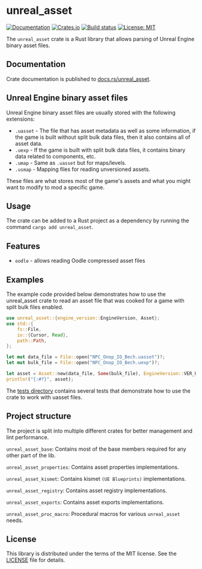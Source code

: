 # unreal_asset

[![Documentation](https://docs.rs/unreal_asset/badge.svg)](https://docs.rs/unreal_asset/)
[![Crates.io](https://img.shields.io/crates/v/unreal_asset.svg)](https://crates.io/crates/unreal_asset)
[![Build status](https://github.com/AstroTechies/unrealmodding/workflows/CI/badge.svg)](https://github.com/AstroTechies/unrealmodding/actions?query=workflow%3ACI)
[![License: MIT](https://img.shields.io/badge/License-MIT-blue.svg)](LICENSE)

The `unreal_asset` crate is a Rust library that allows parsing of Unreal Engine binary asset files.

## Documentation

Crate documentation is published to [docs.rs/unreal_asset](https://docs.rs/unreal_asset/).

## Unreal Engine binary asset files

Unreal Engine binary asset files are usually stored with the following extensions:

* `.uasset` - The file that has asset metadata as well as some information, if the game is built without split bulk
  data files, then it also contains all of asset data.
* `.uexp` - If the game is built with split bulk data files, it contains binary data related to components, etc.
* `.umap` - Same as `.uasset` but for maps/levels.
* `.usmap` - Mapping files for reading unversioned assets.

These files are what stores most of the game's assets and what you might want to modify to mod a specific game.

## Usage

The crate can be added to a Rust project as a dependency by running the command `cargo add unreal_asset`.

## Features

* `oodle` - allows reading Oodle compressed asset files

## Examples

The example code provided below demonstrates how to use the unreal_asset crate to read
an asset file that was cooked for a game with split bulk files enabled.

```rust
use unreal_asset::{engine_version::EngineVersion, Asset};
use std::{
    fs::File,
    io::{Cursor, Read},
    path::Path,
};

let mut data_file = File::open("NPC_Onop_IO_Bech.uasset")?;
let mut bulk_file = File::open("NPC_Onop_IO_Bech.uexp")?;

let asset = Asset::new(data_file, Some(bulk_file), EngineVersion::VER_UE4_25, None)?;
println!("{:#?}", asset);
```

The [tests directory](https://github.com/AstroTechies/unrealmodding/tree/main/unreal_asset/tests) contains
several tests that demonstrate how to use the crate to work with uasset files.

## Project structure

The project is split into multiple different crates for better management and lint performance.

`unreal_asset_base`: Contains most of the base members required for any other part of the lib.

`unreal_asset_properties`: Contains asset properties implementations.

`unreal_asset_kismet`: Contains kismet `(UE Blueprints)` implementations.

`unreal_asset_registry`: Contains asset registry implementations.

`unreal_asset_exports`: Contains asset exports implementations.

`unreal_asset_proc_macro`: Procedural macros for various `unreal_asset` needs.

## License

This library is distributed under the terms of the MIT license. See the
[LICENSE](LICENSE) file for details.
